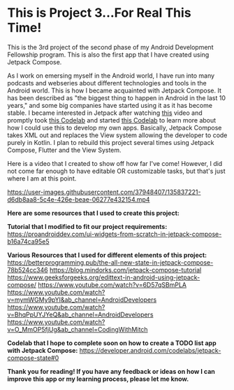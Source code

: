 # This is Project 3...For Real This Time!

This is the 3rd project of the second phase of my Android Development Fellowship program. This is also the first app that I have created using Jetpack Compose.

As I work on emersing myself in the Android world, I have run into many podcasts and webseries about different technologies and tools in the Android world. This is how I became acquainted with Jetpack Compose. It has been described as "the biggest thing to happen in Android in the last 10 years," and some big companies have started using it as it has become stable. I became interested in Jetpack after watching <a href="https://www.youtube.com/watch?v=vRjJAWh6JPE">this</a> video and promptly took <a href="https://developer.android.com/codelabs/jetpack-compose-basics#0">this Codelab</a> and started <a href="https://developer.android.com/codelabs/jetpack-compose-state#0">this Codelab</a> to learn more about how I could use this to develop my own apps. Basically, Jetpack Compose takes XML out and replaces the View system allowing the developer to code purely in Kotlin. I plan to rebuild this project several times using Jetpack Compose, Flutter and the View System.

Here is a video that I created to show off how far I've come! However, I did not come far enough to have editable OR customizable tasks, but that's just where I am at this point.



https://user-images.githubusercontent.com/37948407/135837221-d6db8aa8-5c4e-426e-beae-06277e432154.mp4





**Here are some resources that I used to create this project:**

**Tutorial that I modified to fit our project requirements:** https://proandroiddev.com/ui-widgets-from-scratch-in-jetpack-compose-b16a74ca95e5

**Various Resources that I used for different elements of this project:**
https://betterprogramming.pub/the-all-new-state-in-jetpack-compose-78b524cc346
https://blog.mindorks.com/jetpack-compose-tutorial
https://www.geeksforgeeks.org/edittext-in-android-using-jetpack-compose/
https://www.youtube.com/watch?v=6D57qSBmPLA
https://www.youtube.com/watch?v=mymWGMy9pYI&ab_channel=AndroidDevelopers
https://www.youtube.com/watch?v=BhqPpUYJYeQ&ab_channel=AndroidDevelopers
https://www.youtube.com/watch?v=O_MmOP5fjUg&ab_channel=CodingWithMitch

**Codelab that I hope to complete soon on how to create a TODO list app with Jetpack Compose:** https://developer.android.com/codelabs/jetpack-compose-state#0

**Thank you for reading! If you have any feedback or ideas on how I can improve this app or my learning process, please let me know.**

